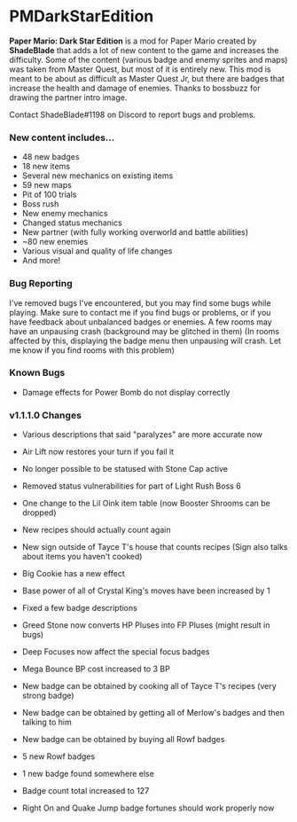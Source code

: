# PMDarkStarEdition
**Paper Mario: Dark Star Edition** is a mod for Paper Mario created by **ShadeBlade** that adds a lot of new content to the game and increases the difficulty.
Some of the content (various badge and enemy sprites and maps) was taken from Master Quest, but most of it is entirely new.
This mod is meant to be about as difficult as Master Quest Jr, but there are badges that increase the health and damage of enemies.
Thanks to bossbuzz for drawing the partner intro image.

Contact ShadeBlade#1198 on Discord to report bugs and problems.

### **New content includes...**
- 48 new badges
- 18 new items
- Several new mechanics on existing items
- 59 new maps
- Pit of 100 trials
- Boss rush
- New enemy mechanics
- Changed status mechanics
- New partner (with fully working overworld and battle abilities)
- ~80 new enemies
- Various visual and quality of life changes
- And more!

### Bug Reporting
I've removed bugs I've encountered, but you may find some bugs while playing.
Make sure to contact me if you find bugs or problems, or if you have feedback about unbalanced badges or enemies.
A few rooms may have an unpausing crash (background may be glitched in them) (In rooms affected by this, displaying the badge menu then unpausing will crash. Let me know if you find rooms with this problem)

### Known Bugs
- Damage effects for Power Bomb do not display correctly

### v1.1.1.0 Changes
- Various descriptions that said "paralyzes" are more accurate now
- Air Lift now restores your turn if you fail it
- No longer possible to be statused with Stone Cap active
- Removed status vulnerabilities for part of Light Rush Boss 6
- One change to the Lil Oink item table (now Booster Shrooms can be dropped)
- New recipes should actually count again
- New sign outside of Tayce T's house that counts recipes (Sign also talks about items you haven't cooked)
- Big Cookie has a new effect

- Base power of all of Crystal King's moves have been increased by 1

- Fixed a few badge descriptions
- Greed Stone now converts HP Pluses into FP Pluses (might result in bugs)
- Deep Focuses now affect the special focus badges
- Mega Bounce BP cost increased to 3 BP
- New badge can be obtained by cooking all of Tayce T's recipes (very strong badge)
- New badge can be obtained by getting all of Merlow's badges and then talking to him
- New badge can be obtained by buying all Rowf badges
- 5 new Rowf badges
- 1 new badge found somewhere else
- Badge count total increased to 127
- Right On and Quake Jump badge fortunes should work properly now